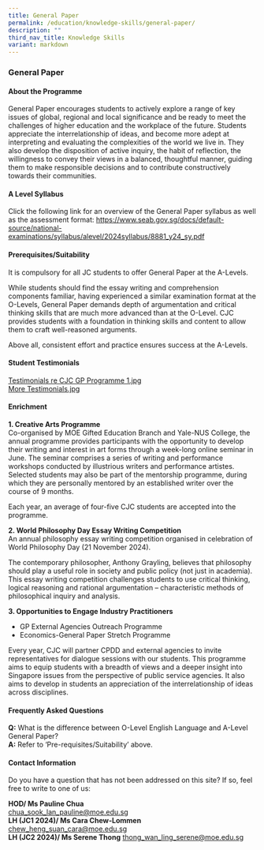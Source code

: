 ```yaml
---
title: General Paper
permalink: /education/knowledge-skills/general-paper/
description: ""
third_nav_title: Knowledge Skills
variant: markdown
---
```

### **General Paper**
#### **About the Programme**
General Paper encourages students to actively explore a range of key issues of global, regional and local significance and be ready to meet the challenges of higher education and the workplace of the future. Students appreciate the interrelationship of ideas, and become more adept at interpreting and evaluating the complexities of the world we live in. They also develop the disposition of active inquiry, the habit of reflection, the willingness to convey their views in a balanced, thoughtful manner, guiding them to make responsible decisions and to contribute constructively towards their communities.

#### **A Level Syllabus**
Click the following link for an overview of the General Paper syllabus as well as the assessment format:
https://www.seab.gov.sg/docs/default-source/national-examinations/syllabus/alevel/2024syllabus/8881_y24_sy.pdf

#### **Prerequisites/Suitability**
It is compulsory for all JC students to offer General Paper at the A-Levels.

While students should find the essay writing and comprehension components familiar, having experienced a similar examination format at the O-Levels, General Paper demands depth of argumentation and critical thinking skills that are much more advanced than at the O-Level. CJC provides students with a foundation in thinking skills and content to allow them to craft well-reasoned arguments.  

Above all, consistent effort and practice ensures success at the A-Levels.

#### **Student Testimonials**
[Testimonials re CJC GP Programme 1.jpg](https://d33wubrfki0l68.cloudfront.net/daee3e44a0a8b0b812e2c6abe2ef0dcbb52f154b/f64b4/images/generalpaper1.jpg)<br>
[More Testimonials.jpg](https://d33wubrfki0l68.cloudfront.net/bc9eb3409c0ab4a96aa68b0d967c3520bfba476a/18c45/images/generalpaper2.jpg)

#### **Enrichment**
**1\. Creative Arts Programme**<br>
Co-organised by MOE Gifted Education Branch and Yale-NUS College, the annual programme provides participants with the opportunity to develop their writing and interest in art forms through a week-long online seminar in June. The seminar comprises a series of writing and performance workshops conducted by illustrious writers and performance artistes. Selected students may also be part of the mentorship programme, during which they are personally mentored by an established writer over the course of 9 months.  

Each year, an average of four-five CJC students are accepted into the programme.

**2\. World Philosophy Day Essay Writing Competition**<br>
An annual philosophy essay writing competition organised in celebration of World Philosophy Day (21 November 2024).  

The contemporary philosopher, Anthony Grayling, believes that philosophy should play a useful role in society and public policy (not just in academia). This essay writing competition challenges students to use critical thinking, logical reasoning and rational argumentation – characteristic methods of philosophical inquiry and analysis.

**3\. Opportunities to Engage Industry Practitioners**
*   GP External Agencies Outreach Programme
*   Economics-General Paper Stretch Programme

Every year, CJC will partner CPDD and external agencies to invite representatives for dialogue sessions with our students. This programme aims to equip students with a breadth of views and a deeper insight into Singapore issues from the perspective of public service agencies. It also aims to develop in students an appreciation of the interrelationship of ideas across disciplines.

#### **Frequently Asked Questions**
**Q:**&nbsp;What is the difference between O-Level English Language and A-Level General Paper?<br>
**A:**&nbsp;Refer to ‘Pre-requisites/Suitability’ above.

#### **Contact Information**
Do you have a question that has not been addressed on this site? If so, feel free to write to one of us:

**HOD/ Ms Pauline Chua**\
chua_sook_lan_pauline@moe.edu.sg\
**LH (JC1 2024)/ Ms Cara Chew-Lommen**
chew_heng_suan_cara@moe.edu.sg\
**LH (JC2 2024)/ Ms Serene Thong**
[thong\_wan\_ling\_serene@moe.edu.sg](mailto:thong_wan_ling_serene@moe.edu.sg)  <br>
